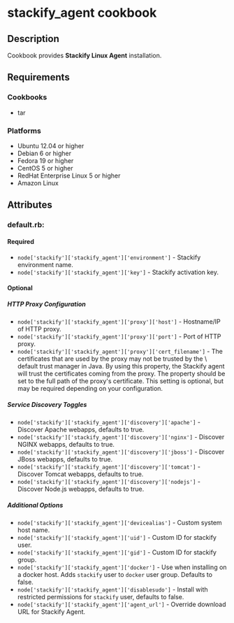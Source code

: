 
# stackify_agent cookbook

## Description

Cookbook provides **Stackify Linux Agent** installation.

## Requirements

### Cookbooks

* tar

### Platforms

* Ubuntu 12.04 or higher
* Debian 6 or higher
* Fedora 19 or higher
* CentOS 5 or higher
* RedHat Enterprise Linux 5 or higher
* Amazon Linux

## Attributes

### default.rb:

#### Required

* `node['stackify']['stackify_agent']['environment']` - Stackify environment name.
* `node['stackify']['stackify_agent']['key']` - Stackify activation key.

#### Optional

##### HTTP Proxy Configuration
* `node['stackify']['stackify_agent']['proxy']['host']` - Hostname/IP of HTTP proxy.
* `node['stackify']['stackify_agent']['proxy']['port']` - Port of HTTP proxy.
* `node['stackify']['stackify_agent']['proxy']['cert_filename']` - The certificates that are used by the proxy may not be trusted by the \ default trust manager in Java. By using this property, the Stackify agent will trust the certificates coming from the proxy. The  property should be set to the full path of the proxy's certificate. This setting is optional, but may be required depending on your configuration.
 
##### Service Discovery Toggles 
* `node['stackify']['stackify_agent']['discovery']['apache']` - Discover Apache webapps, defaults to true.
* `node['stackify']['stackify_agent']['discovery']['nginx']` - Discover NGINX webapps, defaults to true.
* `node['stackify']['stackify_agent']['discovery']['jboss']` - Discover JBoss webapps, defaults to true.
* `node['stackify']['stackify_agent']['discovery']['tomcat']` - Discover Tomcat webapps, defaults to true.
* `node['stackify']['stackify_agent']['discovery']['nodejs']` - Discover Node.js webapps, defaults to true.

##### Additional Options
* `node['stackify']['stackify_agent']['devicealias']` - Custom system host name.
* `node['stackify']['stackify_agent']['uid']` - Custom ID for stackify user.
* `node['stackify']['stackify_agent']['gid']` - Custom ID for stackify group.
* `node['stackify']['stackify_agent']['docker']` - Use when installing on a docker host. Adds `stackify` user to `docker` user group. Defaults to false.
* `node['stackify']['stackify_agent']['disablesudo']` - Install with restricted permissions for `stackify` user, defaults to false.
* `node['stackify']['stackify_agent']['agent_url']` - Override download URL for Stackify Agent.
